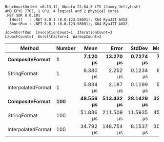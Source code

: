 ```

BenchmarkDotNet v0.13.12, Ubuntu 22.04.3 LTS (Jammy Jellyfish)
AMD EPYC 7763, 1 CPU, 4 logical and 2 physical cores
.NET SDK 8.0.101
  [Host]   : .NET 8.0.1 (8.0.123.58001), X64 RyuJIT AVX2
  ShortRun : .NET 8.0.1 (8.0.123.58001), X64 RyuJIT AVX2

Job=ShortRun  InvocationCount=1  IterationCount=3  
LaunchCount=1  UnrollFactor=1  WarmupCount=3  

```
| Method             | Number | Mean      | Error      | StdDev     | Median    | Min       | Max       | Allocated |
|------------------- |------- |----------:|-----------:|-----------:|----------:|----------:|----------:|----------:|
| **CompositeFormat**    | **1**      |  **7.120 μs** |  **13.270 μs** |  **0.7274 μs** |  **7.495 μs** |  **6.282 μs** |  **7.583 μs** |     **872 B** |
| StringFormat       | 1      |  6.380 μs |   2.252 μs |  0.1234 μs |  6.346 μs |  6.277 μs |  6.516 μs |     896 B |
| InterpolatedFormat | 1      |  5.834 μs |   2.187 μs |  0.1199 μs |  5.780 μs |  5.750 μs |  5.971 μs |     872 B |
| **CompositeFormat**    | **100**    | **48.559 μs** | **513.432 μs** | **28.1429 μs** | **32.316 μs** | **32.306 μs** | **81.056 μs** |   **14336 B** |
| StringFormat       | 100    | 51.836 μs | 211.509 μs | 11.5935 μs | 45.364 μs | 44.924 μs | 65.221 μs |   16736 B |
| InterpolatedFormat | 100    | 34.792 μs | 148.754 μs |  8.1537 μs | 30.337 μs | 29.837 μs | 44.203 μs |   14336 B |
